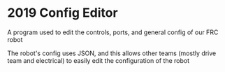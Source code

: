 # 2019 Config Editor  
A program used to edit the controls, ports, and general config of our FRC robot  
  
The robot's config uses JSON, and this allows other teams (mostly drive team and electrical) to easily edit the configuration of the robot

